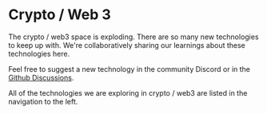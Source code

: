 # Crypto / Web 3

The crypto / web3 space is exploding. There are so many new technologies to keep up with. We're collaboratively sharing our learnings about these technologies here.

Feel free to suggest a new technology in the community Discord or in the [Github Discussions](https://github.com/jaredcosulich/collective-x/discussions).

All of the technologies we are exploring in crypto / web3 are listed in the navigation to the left.
